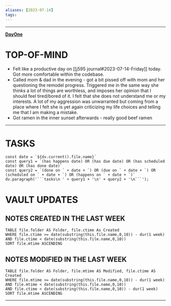 ```yaml
---
aliases: [2023-07-14]
tags: 
---
```


---

**[DayOne](dayone://open?date=2023-07-14)**

# TOP-OF-MIND
- Felt like a productive day on [[j595 journal#2023-07-14-Friday]]  today. Got more comfortable within the codebase.
- Called mom & dad in the evening - got a bit pissed off with mom and her questioning the remodel progress. Triggered me in the same way she thinks a lot of things are worthless, and imposes her opinion that I should feel tired/bored of it. I felt  that she does not understand me or my interests. A lot of my aggression was unwarranted but coming from a place where I felt she is yet again criticizing my life choices and telling me that I am making a mistake.
- Got ramen in the inner sunset afterwards - really good beef ramen

---
# TASKS
```dataviewjs
const date = `${dv.current().file.name}`
const query1 = `(has happens date) OR (has due date) OR (has scheduled date) OR (has done date)`
const query2 = `(done on ` + date + `) OR (due on ` + date + `) OR (scheduled on ` + date + `) OR (happens on ` + date + `)`
dv.paragraph('```tasks\n ' + query1 + '\n' + query2 + '\n```');
```
# VAULT UPDATES
## NOTES CREATED IN THE LAST WEEK
``` dataview
TABLE file.folder AS Folder, file.ctime As Created
WHERE file.ctime >= date(substring(this.file.name,0,10)) - dur(1 week) AND file.ctime < date(substring(this.file.name,0,10))
SORT file.mtime ASCENDING
```

## NOTES MODIFIED IN THE LAST WEEK
``` dataview
TABLE file.folder AS Folder, file.mtime AS Modified, file.ctime AS Created
WHERE file.mtime >= date(substring(this.file.name,0,10)) - dur(1 week)
AND file.mtime < date(substring(this.file.name,0,10))
AND file.ctime < date(substring(this.file.name,0,10)) - dur(1 week)
SORT file.mtime ASCENDING
```
---
